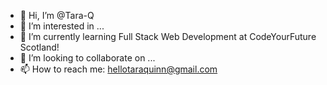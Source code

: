 - 👋 Hi, I’m @Tara-Q
- 👀 I’m interested in ...
- 🌱 I’m currently learning Full Stack Web Development at CodeYourFuture Scotland!
- 💞️ I’m looking to collaborate on ...
- 📫 How to reach me: hellotaraquinn@gmail.com

<!---
Tara-Q/Tara-Q is a ✨ special ✨ repository because its `README.md` (this file) appears on your GitHub profile.
You can click the Preview link to take a look at your changes.
--->

